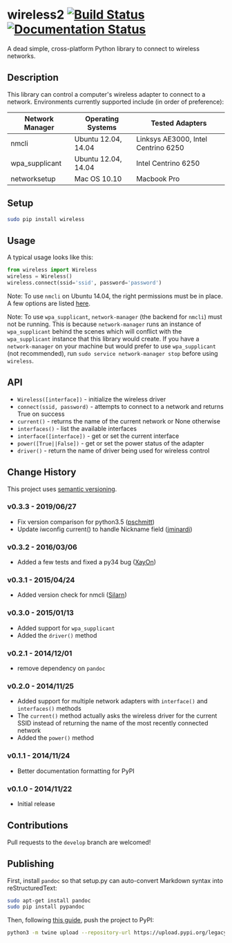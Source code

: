 # wireless2 [![Build Status](https://travis-ci.org/joshvillbrandt/wireless.svg?branch=master)](https://travis-ci.org/joshvillbrandt/wireless) [![Documentation Status](https://readthedocs.org/projects/wireless/badge/?version=latest)](http://wireless.readthedocs.org/en/latest/)

A dead simple, cross-platform Python library to connect to wireless networks.

## Description

This library can control a computer's wireless adapter to connect to a network. Environments currently supported include (in order of preference):

Network Manager | Operating Systems | Tested Adapters
--- | --- | ---
nmcli | Ubuntu 12.04, 14.04 | Linksys AE3000, Intel Centrino 6250
wpa_supplicant | Ubuntu 12.04, 14.04 | Intel Centrino 6250
networksetup | Mac OS 10.10 | Macbook Pro

## Setup

```bash
sudo pip install wireless
```

## Usage

A typical usage looks like this:

```python
from wireless import Wireless
wireless = Wireless()
wireless.connect(ssid='ssid', password='password')
```

Note: To use `nmcli` on Ubuntu 14.04, the right permissions must be in place. A few options are listed [here](https://wiki.archlinux.org/index.php/NetworkManager#Set_up_PolicyKit_permissions).

Note: To use `wpa_supplicant`, `network-manager` (the backend for `nmcli`) must not be running. This is because `network-manager` runs an instance of `wpa_supplicant` behind the scenes which will conflict with the `wpa_supplicant` instance that this library would create. If you have a `network-manager` on your machine but would prefer to use `wpa_supplicant` (not recommended), run `sudo service network-manager stop` before using `wireless`.

## API

* `Wireless([interface])` - initialize the wireless driver
* `connect(ssid, password)` - attempts to connect to a network and returns True on success
* `current()` - returns the name of the current network or None otherwise
* `interfaces()` - list the available interfaces
* `interface([interface])` - get or set the current interface
* `power([True||False])` - get or set the power status of the adapter
* `driver()` - return the name of driver being used for wireless control

## Change History

This project uses [semantic versioning](http://semver.org/).

### v0.3.3 - 2019/06/27

* Fix version comparison for python3.5 ([pschmitt](https://github.com/pschmitt))
* Update iwconfig current() to handle Nickname field ([jminardi](https://github.com/jminardi))

### v0.3.2 - 2016/03/06

* Added a few tests and fixed a py34 bug ([XayOn](https://github.com/XayOn))

### v0.3.1 - 2015/04/24

* Added version check for nmcli ([Silarn](https://github.com/Silarn))

### v0.3.0 - 2015/01/13

* Added support for `wpa_supplicant`
* Added the `driver()` method

### v0.2.1 - 2014/12/01

* remove dependency on `pandoc`

### v0.2.0 - 2014/11/25

* Added support for multiple network adapters with `interface()` and `interfaces()` methods
* The `current()` method actually asks the wireless driver for the current SSID instead of returning the name of the most recently connected network
* Added the `power()` method

### v0.1.1 - 2014/11/24

* Better documentation formatting for PyPI

### v0.1.0 - 2014/11/22

* Initial release

## Contributions

Pull requests to the `develop` branch are welcomed!

## Publishing

First, install `pandoc` so that setup.py can auto-convert Markdown syntax into reStructuredText:

```bash
sudo apt-get install pandoc
sudo pip install pypandoc
```

Then, following [this guide](https://packaging.python.org/tutorials/packaging-projects/), push the project to PyPI:

```bash
python3 -m twine upload --repository-url https://upload.pypi.org/legacy/ dist/*
```
